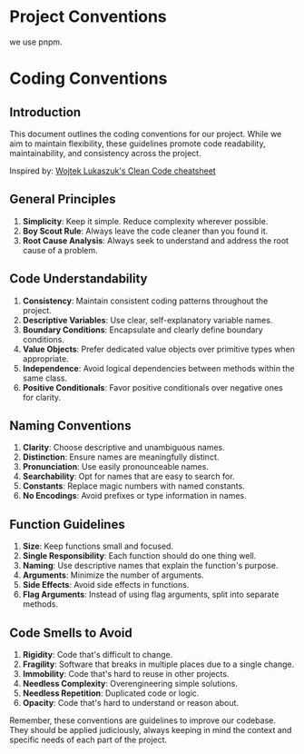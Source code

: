 # Project Conventions

we use pnpm.

# Coding Conventions

## Introduction

This document outlines the coding conventions for our project. While we aim to maintain flexibility, these guidelines promote code readability, maintainability, and consistency across the project.

Inspired by: [Wojtek Lukaszuk's Clean Code cheatsheet](https://gist.github.com/wojteklu/73c6914cc446146b8b533c0988cf8d29)

## General Principles

1. **Simplicity**: Keep it simple. Reduce complexity wherever possible.
2. **Boy Scout Rule**: Always leave the code cleaner than you found it.
3. **Root Cause Analysis**: Always seek to understand and address the root cause of a problem.

## Code Understandability

1. **Consistency**: Maintain consistent coding patterns throughout the project.
2. **Descriptive Variables**: Use clear, self-explanatory variable names.
3. **Boundary Conditions**: Encapsulate and clearly define boundary conditions.
4. **Value Objects**: Prefer dedicated value objects over primitive types when appropriate.
5. **Independence**: Avoid logical dependencies between methods within the same class.
6. **Positive Conditionals**: Favor positive conditionals over negative ones for clarity.

## Naming Conventions

1. **Clarity**: Choose descriptive and unambiguous names.
2. **Distinction**: Ensure names are meaningfully distinct.
3. **Pronunciation**: Use easily pronounceable names.
4. **Searchability**: Opt for names that are easy to search for.
5. **Constants**: Replace magic numbers with named constants.
6. **No Encodings**: Avoid prefixes or type information in names.

## Function Guidelines

1. **Size**: Keep functions small and focused.
2. **Single Responsibility**: Each function should do one thing well.
3. **Naming**: Use descriptive names that explain the function's purpose.
4. **Arguments**: Minimize the number of arguments.
5. **Side Effects**: Avoid side effects in functions.
6. **Flag Arguments**: Instead of using flag arguments, split into separate methods.

## Code Smells to Avoid

1. **Rigidity**: Code that's difficult to change.
2. **Fragility**: Software that breaks in multiple places due to a single change.
3. **Immobility**: Code that's hard to reuse in other projects.
4. **Needless Complexity**: Overengineering simple solutions.
5. **Needless Repetition**: Duplicated code or logic.
6. **Opacity**: Code that's hard to understand or reason about.

Remember, these conventions are guidelines to improve our codebase. They should be applied judiciously, always keeping in mind the context and specific needs of each part of the project.
